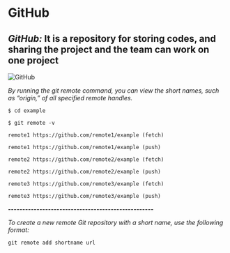 # GitHub 

## ***GitHub:*** It is a repository for storing codes, and sharing the project and the team can work on one project

![GitHub](https://pbs.twimg.com/media/Et8Nx58XcAIqGxS.png)

*By running the git remote command, you can view the short names, such as “origin,” of all specified remote handles.*

`$ cd example`

`$ git remote -v`

`remote1 https://github.com/remote1/example (fetch)`

`remote1 https://github.com/remote1/example (push)`

`remote2 https://github.com/remote2/example (fetch)`

`remote2 https://github.com/remote2/example (push)`

`remote3 https://github.com/remote3/example (fetch)`

`remote3 https://github.com/remote3/example (push)`

**---------------------------------------------------**

*To create a new remote Git repository with a short name, use the following format:*

`git remote add shortname url`
